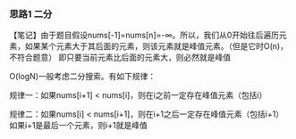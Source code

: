 ### 思路1 二分


【笔记】由于题目假设nums[-1]=nums[n]=-∞。所以，我们从0开始往后遍历元素，如果某个元素大于其后面的元素，则该元素就是峰值元素。（但是它时O(n)，不符合题意）
即只要当前元素比后面的元素大，则必然就是峰值

O(logN)一般考虑二分搜索。有如下规律：

规律一：如果nums[i+1] < nums[i]，则在i之前一定存在峰值元素（包括i）

规律二：如果nums[i] < nums[i+1]，则在i+1之后一定存在峰值元素（包括i+1）如果i+1是最后一个元素，则i+1就是峰值
